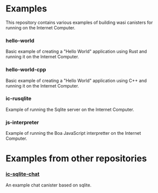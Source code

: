 # Examples

This repository contains various examples of building wasi canisters for running on the Internet Computer.

### hello-world
Basic example of creating a "Hello World" application using Rust and running it on the Internet Computer. 

### hello-world-cpp
Basic example of creating a "Hello World" application using C++ and running it on the Internet Computer.

### ic-rusqlite
Example of running the Sqlite server on the Internet Computer.

### js-interpreter
Example of running the Boa JavaScript interpretter on the Internet Computer.


# Examples from other repositories

### [ic-sqlite-chat](https://github.com/kristoferlund/ic-sqlite-chat)
An example chat canister based on sqlite.



